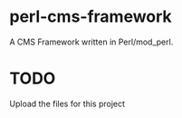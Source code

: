 # perl-cms-framework
A CMS Framework written in Perl/mod_perl.
# TODO
Upload the files for this project
